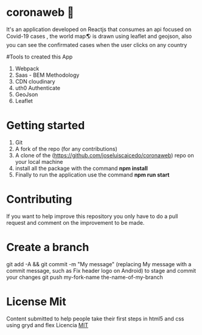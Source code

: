# coronaweb 🦠
It's an application developed on Reactjs that consumes an api focused on Covid-19 cases ,
the world map🌎 is drawn using leaflet and geojson, also you can see the confirmated cases when the user clicks on any country

#Tools to created this App
1. Webpack
2. Saas - BEM Methodology
3. CDN cloudinary
4. uth0 Authenticate
5. GeoJson
6. Leaflet

# Getting started
1. Git
2. A fork of the repo (for any contributions)
3. A clone of the (https://github.com/joseluiscaicedo/coronaweb) repo on your local machine
4. install all the package with the command **npm install**
5. Finally to run the application use the command **npm run start**

# Contributing
If you want to help improve this repository you only have to do a pull request and comment on the improvement to be made.

# Create a branch
git add -A && git commit -m "My message" (replacing My message with a commit message, such as Fix header logo on Android) to stage and commit your changes
git push my-fork-name the-name-of-my-branch

# License Mit
Content submitted to help people take their first steps in html5 and css using gryd and flex
Licencia [MIT](https://opensource.org/licenses/MIT)
